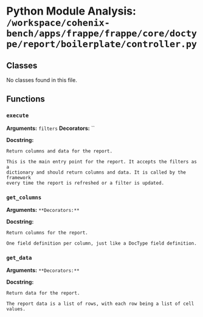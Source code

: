 # Python Module Analysis: `/workspace/cohenix-bench/apps/frappe/frappe/core/doctype/report/boilerplate/controller.py`

## Classes

No classes found in this file.


## Functions

### `execute`
**Arguments:** `filters`
**Decorators:** ``

**Docstring:**
```
Return columns and data for the report.

This is the main entry point for the report. It accepts the filters as a
dictionary and should return columns and data. It is called by the framework
every time the report is refreshed or a filter is updated.
```
### `get_columns`
**Arguments:** ``
**Decorators:** ``

**Docstring:**
```
Return columns for the report.

One field definition per column, just like a DocType field definition.
```
### `get_data`
**Arguments:** ``
**Decorators:** ``

**Docstring:**
```
Return data for the report.

The report data is a list of rows, with each row being a list of cell values.
```

